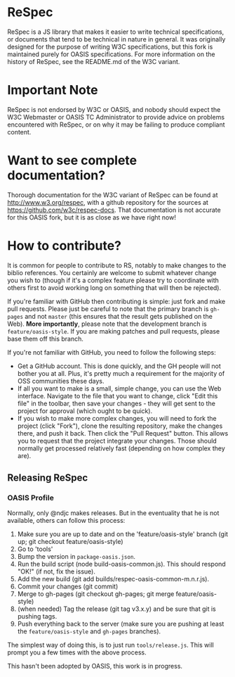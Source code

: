 ReSpec
======

ReSpec is a JS library that makes it easier to write technical specifications, or documents
that tend to be technical in nature in general. It was originally designed for the purpose
of writing W3C specifications, but this fork is maintained purely for OASIS specifications.
For more information on the history of ReSpec, see the README.md of the W3C variant.

Important Note
==============

ReSpec is not endorsed by W3C or OASIS, and nobody should expect the W3C Webmaster or OASIS TC Administrator
to provide advice on problems encountered with ReSpec,
or on why it may be failing to produce compliant content.

Want to see complete documentation?
===================================

Thorough documentation for the W3C variant of ReSpec
can be found at http://www.w3.org/respec, with a github repository
for the sources at https://github.com/w3c/respec-docs.
That documentation is not accurate for this OASIS fork, but it is as close as we have right now!

How to contribute?
==================

It is common for people to contribute to RS, notably to make changes to the biblio references. You
certainly are welcome to submit whatever change you wish to (though if it's a complex feature please
try to coordinate with others first to avoid working long on something that will then be rejected).

If you're familiar with GitHub then contributing is simple: just fork and make pull requests. Please
just be careful to note that the primary branch is `gh-pages` and not `master` (this ensures that
the result gets published on the Web). **More importantly**, please note that the development branch
is `feature/oasis-style`. If you are making patches and pull requests, please base them off this branch.

If you're not familiar with GitHub, you need to follow the following steps:

* Get a GitHub account. This is done quickly, and the GH people will not bother you at all. Plus,
  it's pretty much a requirement for the majority of OSS communities these days.
* If all you want to make is a small, simple change, you can use the Web interface. Navigate to the
  file that you want to change, click "Edit this file" in the toolbar, then save your changes - they
  will get sent to the project for approval (which ought to be quick).
* If you wish to make more complex changes, you will need to fork the project (click "Fork"), clone
  the resulting repository, make the changes there, and push it back. Then click the "Pull Request"
  button. This allows you to request that the project integrate your changes. Those should normally
  get processed relatively fast (depending on how complex they are).

## Releasing ReSpec

### OASIS Profile

Normally, only @ndjc makes releases. But in the eventuality that he is not available, others
can follow this process:

1. Make sure you are up to date and on the 'feature/oasis-style' branch (git up; git checkout feature/oasis-style)
2. Go to 'tools'
3. Bump the version in `package-oasis.json`.
4. Run the build script (node build-oasis-common.js). This should respond "OK!" (if not, fix the
   issue).
5. Add the new build (git add builds/respec-oasis-common-m.n.r.js).
6. Commit your changes (git commit)
7. Merge to gh-pages (git checkout gh-pages; git merge feature/oasis-style)
8. (when needed) Tag the release (git tag v3.x.y) and be sure that git is pushing tags.
9. Push everything back to the server (make sure you are pushing at least the `feature/oasis-style` and
   `gh-pages` branches).

The simplest way of doing this, is to just run `tools/release.js`. This will prompt you a few times
with the above process.

This hasn't been adopted by OASIS, this work is in progress.
